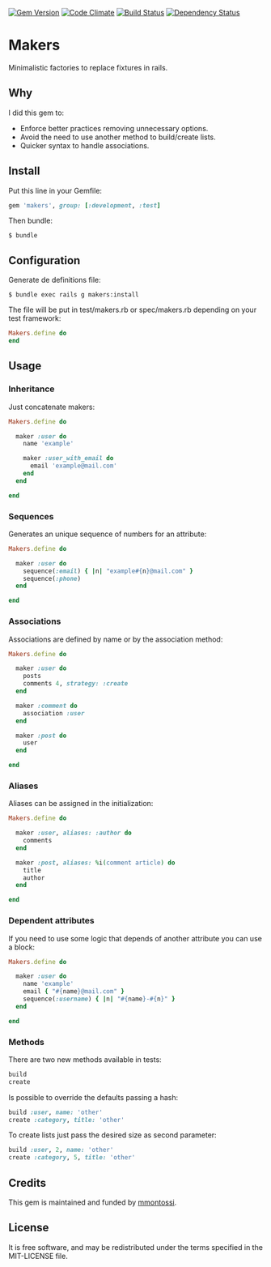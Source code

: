 [![Gem Version](https://badge.fury.io/rb/makers.svg)](http://badge.fury.io/rb/makers)
[![Code Climate](https://codeclimate.com/github/mmontossi/makers/badges/gpa.svg)](https://codeclimate.com/github/mmontossi/makers)
[![Build Status](https://travis-ci.org/mmontossi/makers.svg)](https://travis-ci.org/mmontossi/makers)
[![Dependency Status](https://gemnasium.com/mmontossi/makers.svg)](https://gemnasium.com/mmontossi/makers)

# Makers

Minimalistic factories to replace fixtures in rails.

## Why

I did this gem to:

- Enforce better practices removing unnecessary options.
- Avoid the need to use another method to build/create lists.
- Quicker syntax to handle associations.

## Install

Put this line in your Gemfile:
```ruby
gem 'makers', group: [:development, :test]
```

Then bundle:
```
$ bundle
```

## Configuration

Generate de definitions file:
```
$ bundle exec rails g makers:install
```

The file will be put in test/makers.rb or spec/makers.rb depending on your test framework:
```ruby
Makers.define do
end
```

## Usage

### Inheritance

Just concatenate makers:
```ruby
Makers.define do

  maker :user do
    name 'example'

    maker :user_with_email do
      email 'example@mail.com'
    end
  end

end
```

### Sequences

Generates an unique sequence of numbers for an attribute:
```ruby
Makers.define do

  maker :user do
    sequence(:email) { |n| "example#{n}@mail.com" }
    sequence(:phone)
  end

end
```

### Associations

Associations are defined by name or by the association method:
```ruby
Makers.define do

  maker :user do
    posts
    comments 4, strategy: :create
  end

  maker :comment do
    association :user
  end

  maker :post do
    user
  end

end
```

### Aliases

Aliases can be assigned in the initialization:
```ruby
Makers.define do

  maker :user, aliases: :author do
    comments
  end

  maker :post, aliases: %i(comment article) do
    title
    author
  end

end
```

### Dependent attributes

If you need to use some logic that depends of another attribute you can use a block:
```ruby
Makers.define do

  maker :user do
    name 'example'
    email { "#{name}@mail.com" }
    sequence(:username) { |n| "#{name}-#{n}" }
  end

end
```

### Methods

There are two new methods available in tests:
```ruby
build
create
```

Is possible to override the defaults passing a hash:
```ruby
build :user, name: 'other'
create :category, title: 'other'
```

To create lists just pass the desired size as second parameter:
```ruby
build :user, 2, name: 'other'
create :category, 5, title: 'other'
```

## Credits

This gem is maintained and funded by [mmontossi](https://github.com/mmontossi).

## License

It is free software, and may be redistributed under the terms specified in the MIT-LICENSE file.
